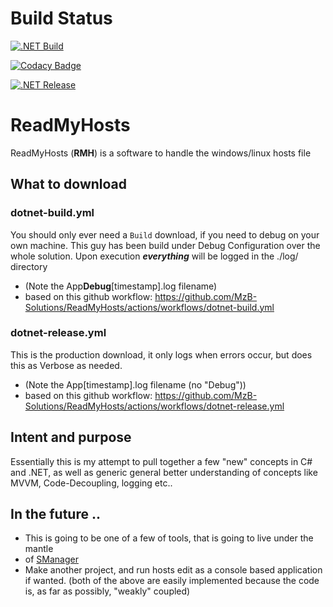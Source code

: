# Build Status

[![.NET Build](https://github.com/MzB-Solutions/ReadMyHosts/actions/workflows/dotnet-build.yml/badge.svg)](https://github.com/MzB-Solutions/ReadMyHosts/actions/workflows/dotnet-build.yml)

[![Codacy Badge](https://app.codacy.com/project/badge/Grade/03080d3aed254c54b49ed7e18b59f996)](https://www.codacy.com/gh/MzB-Solutions/ReadMyHosts/dashboard?utm_source=github.com&amp;utm_medium=referral&amp;utm_content=MzB-Solutions/ReadMyHosts&amp;utm_campaign=Badge_Grade)

[![.NET Release](https://github.com/MzB-Solutions/ReadMyHosts/actions/workflows/dotnet-release.yml/badge.svg)](https://github.com/MzB-Solutions/ReadMyHosts/actions/workflows/dotnet-release.yml)

# ReadMyHosts
ReadMyHosts (**RMH**) is a software to handle the windows/linux hosts file

## What to download

### dotnet-build.yml

You should only ever need a `Build` download, if you need to debug on your own machine.
This guy has been build under Debug Configuration over the whole solution. 
Upon execution ***everything*** will be logged in the ./log/ directory
- (Note the App**Debug**[timestamp].log filename)
- based on this github workflow: https://github.com/MzB-Solutions/ReadMyHosts/actions/workflows/dotnet-build.yml

### dotnet-release.yml

This is the production download, it only logs when errors occur,
but does this as Verbose as needed.
- (Note the App[timestamp].log filename (no "Debug"))
- based on this github workflow: https://github.com/MzB-Solutions/ReadMyHosts/actions/workflows/dotnet-release.yml

## Intent and purpose

Essentially this is my attempt to pull together a few "new" concepts in C# and .NET,
as well as generic general better understanding of concepts like MVVM, Code-Decoupling,
logging etc..

## In the future ..

- This is going to be one of a few of tools, that is going to live under the mantle 
- of [SManager](https://github.com/MzB-Solutions/SManager)
- Make another project, and run hosts edit as a console based application if wanted.
(both of the above are easily implemented because the code is, as far as possibly, "weakly" coupled)
